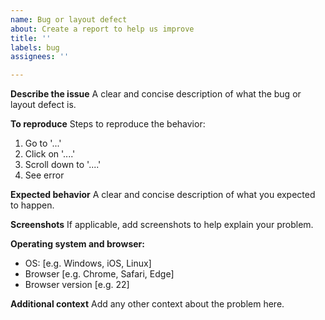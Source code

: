 ```yaml
---
name: Bug or layout defect
about: Create a report to help us improve
title: ''
labels: bug
assignees: ''

---
```


**Describe the issue**
A clear and concise description of what the bug or layout defect is.

**To reproduce**
Steps to reproduce the behavior:
1. Go to '...'
2. Click on '....'
3. Scroll down to '....'
4. See error

**Expected behavior**
A clear and concise description of what you expected to happen.

**Screenshots**
If applicable, add screenshots to help explain your problem.

**Operating system and browser:**
 - OS: [e.g. Windows, iOS, Linux]
 - Browser [e.g. Chrome, Safari, Edge]
 - Browser version [e.g. 22]

**Additional context**
Add any other context about the problem here.

